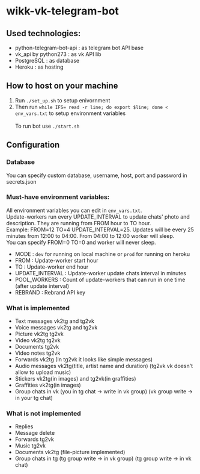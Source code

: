 # wikk-vk-telegram-bot
## Used technologies:
- python-telegram-bot-api : as telegram bot API base
- vk_api by python273     : as vk API lib
- PostgreSQL              : as database
- Heroku                  : as hosting

## How to host on your machine
1) Run `./set_up.sh` to setup enivornment <br/>
2) Then run `while IFS= read -r line; do export $line; done < env_vars.txt` to setup environment variables <br/><br/>
To run bot use `./start.sh`

## Configuration
### Database
You can specify custom database, username, host, port and password in secrets.json

### Must-have environment variables:
All environment variables you can edit in `env_vars.txt`.<br/>
Update-workers run every UPDATE_INTERVAL to update chats' photo and description. They are running from FROM hour to TO hour. <br/>
Example: FROM=12 TO=4 UPDATE_INTERVAL=25. Updates will be every 25 minutes from 12:00 to 04:00. From 04:00 to 12:00 worker will sleep. <br/>
You can specify FROM=0 TO=0 and worker will never sleep.

- MODE              : `dev` for running on local machine or `prod` for running on heroku
- FROM              : Update-worker start hour
- TO                : Update-worker end hour
- UPDATE_INTERVAL   : Update-worker update chats interval in minutes
- POOL_WORKERS      : Count of update-workers that can run in one time (after update interval)
- REBRAND           : Rebrand API key

### What is implemented
- Text messages vk2tg and tg2vk
- Voice messages vk2tg and tg2vk
- Picture vk2tg tg2vk
- Video vk2tg tg2vk
- Documents tg2vk
- Video notes tg2vk
- Forwards vk2tg (In tg2vk it looks like simple messages)
- Audio messages vk2tg(title, artist name and duration) (tg2vk vk doesn't allow to upload music)
- Stickers vk2tg(in images) and tg2vk(in graffities)
- Graffities vk2tg(in images)
- Group chats in vk (you in tg chat -> write in vk group) (vk group write -> in your tg chat)


### What is not implemented
- Replies
- Message delete
- Forwards tg2vk
- Music tg2vk
- Documents vk2tg (file-picture implemented)
- Group chats in tg (tg group write -> in vk group) (tg group write -> in vk chat)